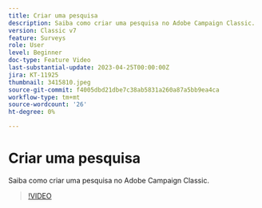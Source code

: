 ```yaml
---
title: Criar uma pesquisa
description: Saiba como criar uma pesquisa no Adobe Campaign Classic.
version: Classic v7
feature: Surveys
role: User
level: Beginner
doc-type: Feature Video
last-substantial-update: 2023-04-25T00:00:00Z
jira: KT-11925
thumbnail: 3415810.jpeg
source-git-commit: f4005dbd21dbe7c38ab5831a260a87a5bb9ea4ca
workflow-type: tm+mt
source-wordcount: '26'
ht-degree: 0%

---
```



# Criar uma pesquisa

Saiba como criar uma pesquisa no Adobe Campaign Classic.

>[!VIDEO](https://video.tv.adobe.com/v/3415810/?learn=on)
